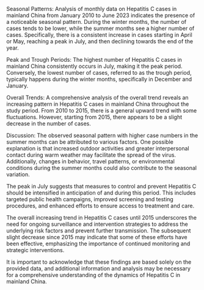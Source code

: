 Seasonal Patterns: Analysis of monthly data on Hepatitis C cases in mainland China from January 2010 to June 2023 indicates the presence of a noticeable seasonal pattern. During the winter months, the number of cases tends to be lower, while the summer months see a higher number of cases. Specifically, there is a consistent increase in cases starting in April or May, reaching a peak in July, and then declining towards the end of the year.

Peak and Trough Periods: The highest number of Hepatitis C cases in mainland China consistently occurs in July, making it the peak period. Conversely, the lowest number of cases, referred to as the trough period, typically happens during the winter months, specifically in December and January.

Overall Trends: A comprehensive analysis of the overall trend reveals an increasing pattern in Hepatitis C cases in mainland China throughout the study period. From 2010 to 2015, there is a general upward trend with some fluctuations. However, starting from 2015, there appears to be a slight decrease in the number of cases.

Discussion: The observed seasonal pattern with higher case numbers in the summer months can be attributed to various factors. One possible explanation is that increased outdoor activities and greater interpersonal contact during warm weather may facilitate the spread of the virus. Additionally, changes in behavior, travel patterns, or environmental conditions during the summer months could also contribute to the seasonal variation.

The peak in July suggests that measures to control and prevent Hepatitis C should be intensified in anticipation of and during this period. This includes targeted public health campaigns, improved screening and testing procedures, and enhanced efforts to ensure access to treatment and care.

The overall increasing trend in Hepatitis C cases until 2015 underscores the need for ongoing surveillance and intervention strategies to address the underlying risk factors and prevent further transmission. The subsequent slight decrease since 2015 may indicate that some of these efforts have been effective, emphasizing the importance of continued monitoring and strategic interventions.

It is important to acknowledge that these findings are based solely on the provided data, and additional information and analysis may be necessary for a comprehensive understanding of the dynamics of Hepatitis C in mainland China.